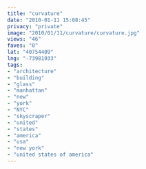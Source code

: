 ```yaml
---
title: "curvature"
date: "2010-01-11 15:08:45"
privacy: "private"
image: "2010/01/11/curvature/curvature.jpg"
views: "46"
faves: "0"
lat: "40754409"
lng: "-73981933"
tags:
- "architecture"
- "building"
- "glass"
- "manhattan"
- "new"
- "york"
- "NYC"
- "skyscraper"
- "united"
- "states"
- "america"
- "usa"
- "new york"
- "united states of america"
---
```

<a href="http://www.phillprice.com/2010/01/11/curvature" rel="nofollow"></a>
